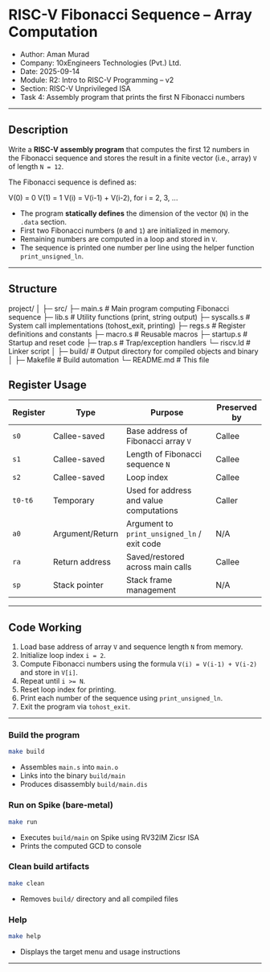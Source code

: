# RISC-V Fibonacci Sequence – Array Computation

- Author:  Aman Murad  
- Company: 10xEngineers Technologies (Pvt.) Ltd.  
- Date:    2025-09-14  
- Module:  R2: Intro to RISC-V Programming – v2  
- Section: RISC-V Unprivileged ISA  
- Task 4:  Assembly program that prints the first N Fibonacci numbers  

---

## Description

Write a **RISC-V assembly program** that computes the first 12 numbers in the Fibonacci sequence and stores the result in a finite vector (i.e., array) `V` of length `N = 12`.  

The Fibonacci sequence is defined as:

V(0) = 0
V(1) = 1
V(i) = V(i-1) + V(i-2), for i = 2, 3, ...

- The program **statically defines** the dimension of the vector (`N`) in the `.data` section.  
- First two Fibonacci numbers (`0` and `1`) are initialized in memory.  
- Remaining numbers are computed in a loop and stored in `V`.  
- The sequence is printed one number per line using the helper function `print_unsigned_ln`.  

---

## Structure

project/
│
├─ src/
├─ main.s # Main program computing Fibonacci sequence
├─ lib.s # Utility functions (print, string output)
├─ syscalls.s # System call implementations (tohost_exit, printing)
├─ regs.s # Register definitions and constants
├─ macro.s # Reusable macros
├─ startup.s # Startup and reset code
├─ trap.s # Trap/exception handlers
└─ riscv.ld # Linker script
│
├─ build/ # Output directory for compiled objects and binary
│
├─ Makefile # Build automation
└─ README.md # This file

## Register Usage

| Register | Type           | Purpose                                  | Preserved by |
|----------|----------------|------------------------------------------|--------------|
| `s0`     | Callee-saved   | Base address of Fibonacci array `V`      | Callee       |
| `s1`     | Callee-saved   | Length of Fibonacci sequence `N`         | Callee       |
| `s2`     | Callee-saved   | Loop index                               | Callee       |
| `t0-t6`  | Temporary      | Used for address and value computations  | Caller       |
| `a0`     | Argument/Return| Argument to `print_unsigned_ln` / exit code | N/A      |
| `ra`     | Return address | Saved/restored across main calls         | Callee       |
| `sp`     | Stack pointer  | Stack frame management                    | N/A          |

---

## Code Working

1. Load base address of array `V` and sequence length `N` from memory.  
2. Initialize loop index `i = 2`.  
3. Compute Fibonacci numbers using the formula `V(i) = V(i-1) + V(i-2)` and store in `V[i]`.  
4. Repeat until `i >= N`.  
5. Reset loop index for printing.  
6. Print each number of the sequence using `print_unsigned_ln`.  
7. Exit the program via `tohost_exit`.  

---

### Build the program
```bash
make build
```
- Assembles `main.s` into `main.o`  
- Links into the binary `build/main`  
- Produces disassembly `build/main.dis`

### Run on Spike (bare-metal)
```bash
make run
```
- Executes `build/main` on Spike using RV32IM Zicsr ISA  
- Prints the computed GCD to console

### Clean build artifacts
```bash
make clean
```
- Removes `build/` directory and all compiled files

### Help
```bash
make help
```
- Displays the target menu and usage instructions

---
